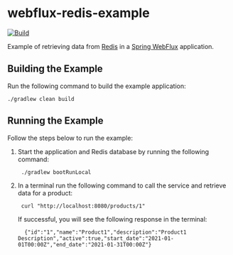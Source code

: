 # webflux-redis-example
[![Build](https://github.com/gregwhitaker/webflux-redis-example/actions/workflows/gradle.yml/badge.svg)](https://github.com/gregwhitaker/webflux-redis-example/actions/workflows/gradle.yml)

Example of retrieving data from [Redis](https://redis.io/) in a [Spring WebFlux](https://docs.spring.io/spring-framework/docs/current/reference/html/web-reactive.html) application.

## Building the Example
Run the following command to build the example application:

    ./gradlew clean build

## Running the Example
Follow the steps below to run the example:

1. Start the application and Redis database by running the following command:

        ./gradlew bootRunLocal

2. In a terminal run the following command to call the service and retrieve data for a product:

        curl "http://localhost:8080/products/1"

    If successful, you will see the following response in the terminal:

         {"id":"1","name":"Product1","description":"Product1 Description","active":true,"start_date":"2021-01-01T00:00Z","end_date":"2021-01-31T00:00Z"}
